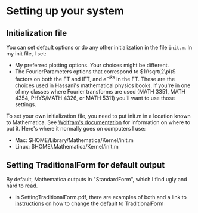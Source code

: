 # Setting up your system

## Initialization file

You can set default options or do any other initialization in the file `init.m`. In my init file, I set:
- My preferred plotting options. Your choices might be different. 
- The FourierParameters options that correspond to $1/\sqrt(2\pi)$ factors on both the FT and IFT, and $e^{-ikx}$ in the FT. These are the choices used in Hassani's mathematical physics books. If you're in one of my classes where Fourier transforms are used (MATH 3351, MATH 4354, PHYS/MATH 4326, or MATH 5311) you'll want to use those settings. 

To set your own initialization file, you need to put init.m in a location known to Mathematica. See [Wolfram's documentation](https://reference.wolfram.com/language/ref/file/init.m.html) for information on where to put it. Here's where it normally goes on computers I use: 
- Mac: $HOME/Library/Mathematica/Kernel/init.m
- Linux: $HOME/.Mathematica/Kernel/init.m

## Setting TraditionalForm for default output

By default, Mathematica outputs in "StandardForm", which I find ugly and hard to read. 
- In SettingTraditionalForm.pdf, there are examples of both and a link to [instructions](https://support.wolfram.com/34575?src=mathematica) on how to change the default to TraditionalForm
